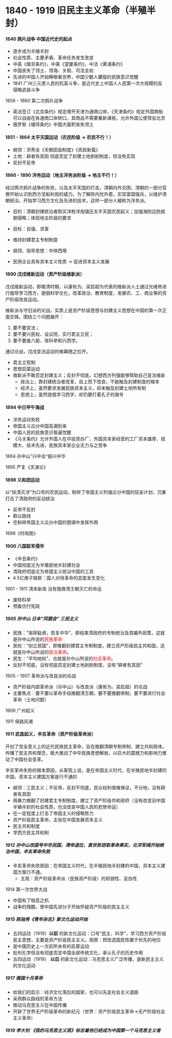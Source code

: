 # 1840 - 1919 旧民主主义革命（半殖半封）

#### 1840 鸦片战争 中国近代史的起点

- 逐步成为半殖半封
- 社会性质、主要矛盾、革命任务发生改变
- 中英《南京条约》，中美《望厦条约》，中法《黄浦条约》
- 中国丧失了领土、领海、关税、司法主权
- 先进的中国人开始睁眼看世界，中国少数人朦胧的民族意识觉醒
- 1841 广州三元里人民的抗英斗争，是近代史上中国人人民第一次大规模的反侵略武装斗争

1856 - 1860 第二次鸦片战争

- 英法签订《北京条约》规定增开天津为通商口岸，《天津条约》规定外国商船可以自由在各通商口岸转口，其商品不需要重新课税，允许外国公使常驻北京
- 俄罗斯《瑷珲条约》中国大面积丧失领土

#### 1851 - 1864 太平天国运动（农民阶级 -> 农民不行！）

- 纲领：洪秀全《天朝田亩制度》《资政新篇》
- 土地：耕者有其田 彻底否定了封建土地剥削制度，但没有实现
- 反封不反帝

#### 1860 - 1890 洋务运动（地主洋务派阶级 -> 地主不行！）

经过两次鸦片战争的失败，以及太平天国的打击，清朝内外交困，清朝的一部分官僚开始认识到西方坚船利炮的威力。为了解除内忧外患，实现富国强兵，以维护清朝统治，开始学习西方文化及先进的技术，这样一部分人被称为洋务派。

- 目的：清朝封建统治者购买洋枪洋炮镇压太平天国农民起义；加强海防边防抵御侵略；体现地主阶级的要求

- 目标：自强、求富
- 维持封建君主专制制度
- 纲领、指导思想：中体西用
- 民用企业具有资本主义性质 -> 促进资本主义发展

#### 1890 戊戌维新运动（资产阶级维新派）

戊戌维新运动，即晚清时期，以康有为、梁启超为代表的维新派人士通过光绪帝进行倡导学习西方，提倡科学文化，改革政治、教育制度，发展农、工、商业等的资产阶级改良运动。

维新派与守旧派的论战，实质上是资产阶级思想与封建主义思想在中国的第一次正面交锋。围绕三个问题展开：

1. 要不要变法；
2. 要不要兴民权、设议院，实行君主立宪；
3. 要不要废八股、改科举和兴西学。

通过论战，戊戌变法运动的帷幕随之拉开。

- 君主立宪制
- 思想启蒙运动
- 维新派不敢否定封建主义；反封不彻底，幻想西方列强能够帮助自己变法维新
  - 政治上，靠封建统治者改革，自上而下改良，不能触及封建制度的根本
  - 经济上，虽然要求发展民族资本主义，却未触及封建土地所有制
  - 思想上，虽然提倡学习西学，却仍要打着孔子的旗号

#### 1894 中日甲午海战

- 洋务运动失败
- 帝国主义瓜分中国高潮到来
- 中国人民的民族意识普遍觉醒
- 《马关条约》允许外国人在华投资办厂，外国资本家经营的工厂资本雄厚、规模大、技术先进，民族资本家企业无力与之竞争

1894 孙中山”兴中会“振兴中华

1895 严复《天演论》

#### 1898 义和团运动

以“扶清灭洋”为口号的农民运动，粉碎了帝国主义列强瓜分中国的狂妄计划，沉重打击了清政府的反动统治

- 反帝不反封
- 群众路线
- 在粉碎帝国主义瓜分中国的图谋中发挥作用

1898《时局图》

#### 1900 八国联军侵华

- 《辛丑条约》
- 中国彻底沦为半殖民地半封建社会
- 清政府彻底沦为帝国主义统治中国的工具
- 4.5亿庚子赔款：国人对待革命的态度发生变化

1901 - 1911 清末新政 没有挽救清王朝灭亡的命运

- 废除科举
- 预备仿行宪政

##### 1905 孙中山 日本“同盟会” 三民主义

- 民族：”驱除鞑虏，恢复中华“，即结束清政府的专制统治及其媚外政策，这就是孙中山所说的<font color="red">民族革命</font>
- 民权：“创立民国”，即推翻封建君主专制制度，建立资产阶级民主共和国，这就是孙中山所说的<font color="red">政治革命</font>。
- 民生：“平均地权”，也就是孙中山所说的<font color="red">社会革命</font>。
- 反封不彻底，没有彻底否定封建土地剥削制度，没有“耕者有其田”

1905 - 1907 革命派与改良派的论战

- 资产阶级内部革命派（孙中山）与改良派（康有为、梁启超）的论战
- 主要焦点：要不要以革命手段推翻清王朝，要不要推翻帝制，要不要进行社会革命（土地问题）

1906 广州起义

1911 保路风潮

#### 1911 武昌起义，辛亥革命（资产阶级革命派）

开创了完全意义上的近代民族民主革命，旨在推翻清朝专制帝制、建立共和政体。传播了民主共和理念，极大推动了中华民族思想解放，以巨大的震撼力和影响力推动了中国社会变革。

辛亥革命失败的根本原因，从客观上说，是在帝国主义时代，在半殖民地半封建的中国，资本主义建国方案是行不通的

- 纲领：三民主义；不反帝、反封不彻底，民众权利很难保证，不分地，没有耕者有其田
- 用暴力推翻了封建君主专制制度，建立了资产阶级共和政府（没有改变旧中国半殖半封的社会性质，也没改变中国人民的悲惨命运）
- 在一定程度上打击了帝国主义的侵略势力
- 资产阶级民主革命，主张在中国发展资本主义
- 民主共和制度
- 学西方民主共和制

##### 1912 孙中山改国号中华民国，清帝退位，袁世凯窃取革命果实，北洋军阀开始统治中国，辛亥革命失败

- 辛亥革命失败原因：在帝国主义时代，在半殖民地半封建的中国，资本主义建国方案行不通。
  - 主观：资产阶级革命派（民族资产阶级）的软弱性、妥协性

1914 第一次世界大战

- 中国有了喘息之机
- 战争的残酷，使中国先进分子开始怀疑资产阶级的民主主义

##### 1915 陈独秀《青年杂志》新文化运动开始

- 五四运动（1919）**以前** 的新文化运动：口号“民主、科学”，学习西方资产阶级民主思想，主要是资产阶级民主主义。局限：把改造国民性置于优先的地位
- 是中国历史上一次前所未有的启蒙运动
- 批判孔学但没有彻底否定中国全部传统文化，承认孔子的历史作用
- 五四运动（1919） **以后** 的新文化运动：马克思主义广泛传播，是新民主主义的文化运动

##### 1917 俄国十月革命

- 给我们的启示：经济文化落后的国家，也可以先走社会主义道路
- 采用群众路线的革命方法
- 推动马克思主义在中国传播
- 开辟了世界无产阶级革命的新纪元（世界：资产阶级民主革命->无产阶级社会主义革命）

##### 1919 李大钊 《我的马克思主义观》标志着他已经成为中国第一个马克思主义者

